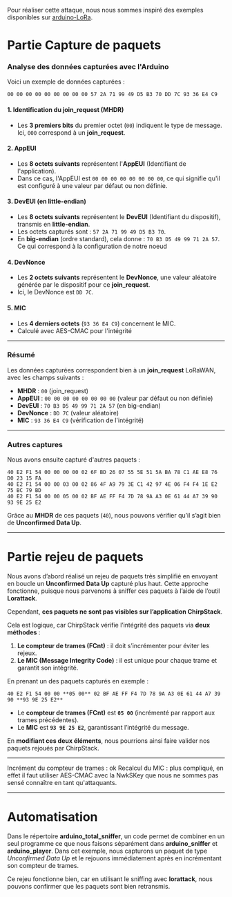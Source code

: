 Pour réaliser cette attaque, nous nous sommes inspiré des exemples disponibles sur [arduino-LoRa](https://github.com/sandeepmistry/arduino-LoRa).

# Partie Capture de paquets

### Analyse des données capturées avec l'Arduino

Voici un exemple de données capturées :

```
00 00 00 00 00 00 00 00 00 57 2A 71 99 49 D5 B3 70 DD 7C 93 36 E4 C9
```

#### 1. **Identification du join_request (MHDR)**
   - Les **3 premiers bits** du premier octet (`00`) indiquent le type de message. Ici, `000` correspond à un **join_request**.

#### 2. **AppEUI**
   - Les **8 octets suivants** représentent l'**AppEUI** (Identifiant de l'application).
   - Dans ce cas, l'AppEUI est `00 00 00 00 00 00 00 00`, ce qui signifie qu'il est configuré à une valeur par défaut ou non définie.

#### 3. **DevEUI (en little-endian)**
   - Les **8 octets suivants** représentent le **DevEUI** (Identifiant du dispositif), transmis en **little-endian**.
   - Les octets capturés sont : `57 2A 71 99 49 D5 B3 70`.
   - En **big-endian** (ordre standard), cela donne : `70 B3 D5 49 99 71 2A 57`. Ce qui correspond à la configuration de notre noeud

#### 4. **DevNonce**
   - Les **2 octets suivants** représentent le **DevNonce**, une valeur aléatoire générée par le dispositif pour ce **join_request**.
   - Ici, le DevNonce est `DD 7C`.

#### 5. **MIC**
   - Les **4 derniers octets** (`93 36 E4 C9`) concernent le MIC.
   - Calculé avec AES-CMAC pour l'intégrité

---

### Résumé

Les données capturées correspondent bien à un **join_request** LoRaWAN, avec les champs suivants :

- **MHDR** : `00` (join_request)
- **AppEUI** : `00 00 00 00 00 00 00 00` (valeur par défaut ou non définie)
- **DevEUI** : `70 B3 D5 49 99 71 2A 57` (en big-endian)
- **DevNonce** : `DD 7C` (valeur aléatoire)
- **MIC** : `93 36 E4 C9` (vérification de l'intégrité)

---

### **Autres captures**  

Nous avons ensuite capturé d'autres paquets :  

```
40 E2 F1 54 00 00 00 00 02 6F BD 26 07 55 5E 51 5A BA 78 C1 AE E8 76 D0 23 15 FA 
40 E2 F1 54 00 00 03 00 02 86 4F A9 79 3E C1 42 97 4E 06 F4 F4 1E E2 75 BC 79 BD 
40 E2 F1 54 00 00 05 00 02 BF AE FF F4 7D 78 9A A3 0E 61 44 A7 39 90 93 9E 25 E2
```

Grâce au **MHDR** de ces paquets (`40`), nous pouvons vérifier qu’il s’agit bien de **Unconfirmed Data Up**.  

---

# **Partie rejeu de paquets**  

Nous avons d’abord réalisé un rejeu de paquets très simplifié en envoyant en boucle un **Unconfirmed Data Up** capturé plus haut. Cette approche fonctionne, puisque nous parvenons à sniffer ces paquets à l’aide de l’outil **Lorattack**.  

Cependant, **ces paquets ne sont pas visibles sur l’application ChirpStack**.  

Cela est logique, car ChirpStack vérifie l’intégrité des paquets via **deux méthodes** :  
1. **Le compteur de trames (FCnt)** : il doit s’incrémenter pour éviter les rejeux.  
2. **Le MIC (Message Integrity Code)** : il est unique pour chaque trame et garantit son intégrité.  

En prenant un des paquets capturés en exemple :  

```
40 E2 F1 54 00 00 **05 00** 02 BF AE FF F4 7D 78 9A A3 0E 61 44 A7 39 90 **93 9E 25 E2**
```

- Le **compteur de trames (FCnt)** est **`05 00`** (incrémenté par rapport aux trames précédentes).  
- Le **MIC** est **`93 9E 25 E2`**, garantissant l’intégrité du message.  

En **modifiant ces deux éléments**, nous pourrions ainsi faire valider nos paquets rejoués par ChirpStack.

---

Incrément du compteur de trames : ok
Recalcul du MIC : plus compliqué, en effet il faut utiliser AES-CMAC avec la NwkSKey que nous ne sommes pas sensé connaître en tant qu'attaquants.


---  

# Automatisation  

Dans le répertoire **arduino_total_sniffer**, un code permet de combiner en un seul programme ce que nous faisons séparément dans **arduino_sniffer** et **arduino_player**. Dans cet exemple, nous capturons un paquet de type *Unconfirmed Data Up* et le rejouons immédiatement après en incrémentant son compteur de trames.  

Ce rejeu fonctionne bien, car en utilisant le sniffing avec **lorattack**, nous pouvons confirmer que les paquets sont bien retransmis. 